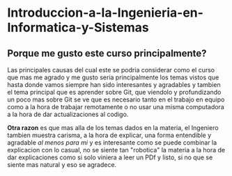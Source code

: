 # Introduccion-a-la-Ingenieria-en-Informatica-y-Sistemas

## Porque me gusto este curso principalmente?
Las principales causas del cual este se podria considerar como el curso que mas me agrado y me gusto
seria principalmente los temas vistos que hasta donde vamos siempre han sido interesantes y agradables
y tambien el tema principal que es aprender sobre Git, que viendolo y profundizando un poco mas sobre 
Git se ve que es necesario tanto en el trabajo en equipo como a la hora de trabajar remotamente o no usar
una misma computadora a la hora de dar actualizaciones al codigo.

**Otra razon** es que mas alla de los temas dados en la materia, el Ingeniero tambien muestra carisma, a la
hora de explicar, una forma entendible y agradable *al menos para mi* y es interesante como se puede combinar 
la explicacion con lo casual, no se siente tan "robotica" la materia a la hora de dar explicaciones como si solo
viniera a leer un PDf y listo, si no que se siente mas natural y eso se agradece.